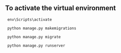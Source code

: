 ## To activate the virtual environment
     env\Scripts\activate

     python manage.py makemigrations

     python manage.py migrate

     python manage.py runserver
